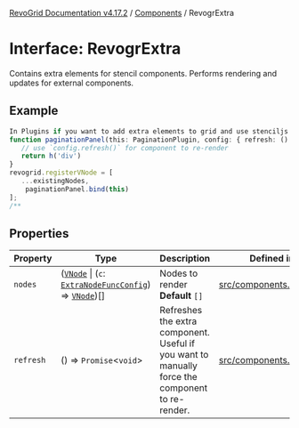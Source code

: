 [RevoGrid Documentation v4.17.2](README.md) / [Components](Namespace.Components.md) / RevogrExtra

# Interface: RevogrExtra

Contains extra elements for stencil components.
Performs rendering and updates for external components.

## Example

```ts
In Plugins if you want to add extra elements to grid and use stenciljs vnodes reactivity:
function paginationPanel(this: PaginationPlugin, config: { refresh: () => void }) {
   // use `config.refresh()` for component to re-render
   return h('div')
}
revogrid.registerVNode = [
   ...existingNodes,
    paginationPanel.bind(this)
];
/**
```

## Properties

| Property | Type | Description | Defined in |
| ------ | ------ | ------ | ------ |
| `nodes` | ([`VNode`](Interface.VNode.md) \| (`c`: [`ExtraNodeFuncConfig`](Interface.ExtraNodeFuncConfig.md)) => [`VNode`](Interface.VNode.md))[] | Nodes to render **Default** `[]` | [src/components.d.ts:477](https://github.com/revolist/revogrid/blob/ce71b2a267b00cca0f999dcb05c4c4637765259a/src/components.d.ts#L477) |
| `refresh` | () => `Promise`\<`void`\> | Refreshes the extra component. Useful if you want to manually force the component to re-render. | [src/components.d.ts:484](https://github.com/revolist/revogrid/blob/ce71b2a267b00cca0f999dcb05c4c4637765259a/src/components.d.ts#L484) |
